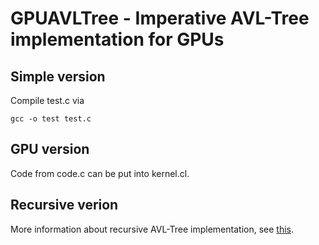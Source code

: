# GPUAVLTree - Imperative AVL-Tree implementation for GPUs

## Simple version

Compile test.c via
```
gcc -o test test.c
```

## GPU version

Code from code.c can be put into kernel.cl.

## Recursive verion

More information about recursive AVL-Tree implementation, see [this](http://kukuruku.co/hub/cpp/avl-trees).
